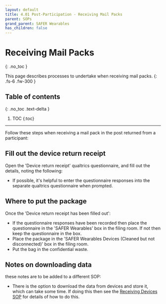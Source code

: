 ```yaml
---
layout: default
title: 4.01 Post-Participation - Receiving Mail Packs
parent: SOPs
grand_parent: SAFER Wearables
has_children: false
---
```


# Receiving Mail Packs
{: .no_toc }

This page describes processes to undertake when receiving mail packs.
{: .fs-6 .fw-300 }

## Table of contents
{: .no_toc .text-delta }

1. TOC
{:toc}

---

Follow these steps when receiving a mail pack in the post returned from a participant:

## Fill out the device return receipt

Open the 'Device return receipt' qualtrics questionnaire, and fill out the details, noting the following:
- If possible, it's helpful to enter the questionnaire responses into the separate qualtrics questionnaire when prompted.

## Where to put the package

Once the 'Device return receipt has been filled out':
- If the questionnaire responses have been recorded then place the questionnaire in the 'SAFER Wearables' box in the filing room. If not then keep the questionnaire in the box.
- Place the package in the 'SAFER Wearables Devices (Cleaned but not disconnected)' box in the filing room.
- Put the bag in the confidential waste.

## Notes on downloading data
these notes are to be added to a different SOP:
- There is the option to download the data from devices and store it, which can take some time. If doing this then see the [Receiving Devices SOP](./device_post_participation) for details of how to do this.
